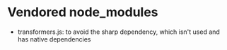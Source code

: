 # Vendored node_modules

- transformers.js: to avoid the sharp dependency, which isn't used and has native dependencies
